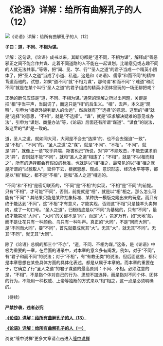 《论语》详解：给所有曲解孔子的人（12）
====

			

                                                                    

![《论语》详解：给所有曲解孔子的人（12）](http://simg.sinajs.cn/blog7style/images/common/sg_trans.gif)

                                                           

**子曰：道，不同、不相为谋。**

详解：这句话，《论语》成书以来，其断句都是“道不同，不相为谋”，解释成“善恶邪正之间不能合作共谋、走着不同道路的人不能在一起谋划。比喻意见或志趣不同的人就无法共事。”等等，把“闻、见、学、行”“圣人之道”的君子当成一个精英小团体了，把“圣人之道”当成了小道、私道，这是和《论语》、儒家“和而不同”的精神背道而驰的。试想，如果“道不同”就“不相为谋”，那何谓“和而不同”？难道“和而不同”就是在某个叫行“圣人之道”的君子组成的精英小团体里玩的一场无聊把戏？

  正确的断句应该是“道，不同、不相为谋。”通常的理解之所以出问题，关键是把“相”字当平声，当副词了，而这只是“相”的后生义。“相”，去声，本义是“观察”，引申为“根据外貌判断人的命运”，然后就有了“选择”的意思。这里的“相”就是“选择”的意思，“不相”，就是“不选择”。“谋”，就是“征求解决疑难的意见或办法”，引申为“谋划、商量办法”等，《论语》后面还有所谓“谋道”、“谋食”的说法，和这里的“谋”是一致的。

   道，圣人之道，就如同大河，大河是不会去“选择”的、也不会去强迫“一致”，是“不相”、“不同”的。“圣人之道”之“谋”，就是“不同”、“不相”。“不同”，就是“异”，就像上一章“攻乎异端，斯害也己”所说，对“异”不能攻击，不能去谋求消灭“异”，否则就不能“不同”，就和“圣人之道”相违了；“不相”，就是“不以相而相之”，所有的选择都会有假设的标准，也就是以“相”相之，最常见的以“相”相之就是所谓的“以貌取人”，延伸下去，根据思想、观点、意识形态、经济水平等等，都是以“相”相之，都不是“不相”，是和“圣人之道”相违的。

   “不同”和“不相”是密切联系的，“不同”是“不相”的实现，“不相”是“不同”的前提。只有“不相”，才可能“不同”，否则，前提就是“相”，就是以“相”相之，那么怎么可能有“不同”？其结果只能是某种抽象标准、某种统一模版克隆出来的玩意。而只有终于能达到“不同”，这“不相”才有意义，才能实现，否则这“不相”只是挂羊头卖狗肉，成了一句口号。“圣人之道”，归根结底是以“不同”为基础的，只有“不同”，最终才能实现“大同”，“大同”的关键不是“同”，而是“大”，包罗万有，如“天地”般，而不是让花只有一种颜色、鸟只有一种叫声。真正的“大同”，不是“同而大同”，是“不同而大同”，要“不同”，首先就要成就其“大”。无其“大”，就无其“不同”。无其“不同”，就无其“大同”。

   除了《论语》总纲的那三个“不亦”，“道，不同、不相为谋。”这条，是《论语》中极为重要的一章，在后面的语录中，对本章的意义多有阐发。例如，对于“不同”，有“君子和而不同”的说法；对于“不相”，有“有教无类”的说法。但后面这些，都只是本章思想在某些具体方面的具体化表述，都是从属于本章的。而本章的重要在于，它确立了行“圣人之道”的君子谋道的最高原则：不同、不相。必须注意的是，“不相”，不是指个体对自己的行为、思想不加选择，而是指对不同个体、团体的行为，不能用一种权威、上帝等独断的方式来以“相”相之，这一点是必须明确的。

（待续）

**严禁抄袭，违者必究**

[](http://blog.sina.com.cn/u/486e105c010006ff)

[**《论语》详解：给所有曲解孔子的人（13）**](http://blog.sina.com.cn/u/486e105c010006th)

[**《论语》详解：给所有曲解孔子的人（一）**](http://blog.sina.com.cn/u/486e105c010006n3)

浏览“缠中说禅”更多文章请点击进入[缠中说禅](http://blog.sina.com.cn/m/chzhshch)
